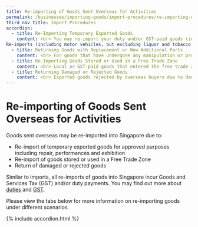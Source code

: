 ```yaml
---
title: Re-importing of Goods Sent Overseas for Activities
permalink: /businesses/importing-goods/import-procedures/re-importing-of-goods-sent-overseas-for-activities
third_nav_title: Import Procedures
accordion:
  - title: Re-Importing Temporary Exported Goods
    content: <br> You may re-import your duty and/or GST-paid goods (including Singapore-registered motor vehicles, but excluding liquor and tobacco products) which were sent overseas **temporarily** for - <br><br> -   Exhibitions or fairs <br> -   Racing or other competitions <br> -   Shows or performances <br> -   Repairs or servicing <br> -   Soliciting trade <br><br> ## Scenarios where GST and/or duty exemptions may be granted <br><br>
Re-imports (including motor vehicles, but excluding liquor and tobacco products and other dutiable products) are subject to the following conditions: <br><br> -   Re-import of liquor and tobacco products are not allowed; <br> -   The goods were intended to be re-imported at the time of export; <br> -   The Customs OUT (Temporary Consignments - TCI) permit to cover the temporary export of the goods is obtained; and <br> -   The ownership of the goods was not transferred to a person outside Singapore at the time of export or during the time while the goods were abroad. <br><br> Before the **temporary export of goods**, you must apply for the **Customs OUT (Temporary Consignments - TCI) permit** and present it together with the goods and supporting documents (for example, commercial invoice, packing list and Bill of Lading/Airway Bill) to the checkpoint officers for  verification at the exit point. <br><br> To **re-import goods (excluding motor vehicles)**, you must apply for the corresponding re-import **Customs In-Non Payment (Temporary Consignment –TCI)** permit and present it together with the goods and supporting documents to the checkpoint officers for verification at the entry point. <br><br> To **re-import motor vehicles**, you should apply for the corresponding re-import **In-Non Payment (Duty and GST Relief)** permit and present it together with the goods and supporting documents to the checkpoint officers for verification. <br><br> Full GST and/or duty will be payable on the re-import if you temporarily exported goods overseas but **omitted** to - <br><br> -   Apply for the Customs OUT (Temporary Consignment – TCI) permit; and/or <br> -   Present the permit, goods and supporting documents to the checkpoint officers for verification <br><br> More information on [temporary import/export requirements](/businesses/importing-goods/temporary-import-scheme) and [permit application procedures](/businesses/importing-goods/import-procedures/).
  - title: Returning Goods with Replacement or New Additional Parts
    content: <br> For goods that have undergone any manipulation or processing while overseas, re-importing these goods will incur GST **on the increase in value** resulting from the manipulation or processing. <br><br> GST can be waived for the original parts of the goods or goods under warranty. <br><br> You should obtain from the repairer <br><br> -   A certificate confirming if new parts have been added <br> -   An invoice on the cost of workmanship for the repair and the prices of the new parts added <br><br> To re-import goods with replacement or new parts added, you require the following permits <br><br> -   **For dutiable parts** (such as motor vehicle parts) In-Payment (Duty and GST) permit and the re-import In-Non Payment (Duty exemption and GST relief) permit with place of receipt as ‘**VEHSG**’ should be declared. <br> -   **For non-dutiable parts:** In-Payment (GST) permit and the re-import In-Non Payment (Temporary Consignment –TCI) permit should be declared. <br><br> The relevant export or re-import permits and supporting documents (for example, commercial invoice, packing list and Bill of Lading/Airway Bill) must be produced to the checkpoint officers for verification during cargo clearance at the exit and entry points respectively.
  - title: Re-Importing Goods Stored or Used in a Free Trade Zone
    content: <br> Local or GST-paid goods that entered the free trade zone (FTZ) for storage or other purposes, and subsequently moved back to customs territory, are considered new imports and will be subject to GST. <br><br> You should apply for the Customs In-Payment (GST) permit to cover the re-import, and produce it with supporting documents (such as commercial invoice and company letter) to the checkpoint officers at the entry point. <br><br> Taxable companies registered with the [Inland Revenue Authority of Singapore (IRAS)](http://www.iras.gov.sg/){:target="_blank"} may claim the GST levied from IRAS. The company may submit the Customs OUT (Direct) permit, together with all relevant records (for example, Bill of Lading, commercial invoices, packing list, freight charges) to IRAS during the company’s monthly or quarterly accounting returns. <br><br> Those who wish to store local or GST-paid goods in the Airport Logistics Park of Singapore (ALPS) may apply for the [Company Declaration Scheme](/businesses/customs-schemes-licences-framework/company-declaration-scheme). <br><br> Under this scheme, approved operators are allowed to remove local goods or goods (previously covered by permits) that are GST-paid or GST accounted for from ALPS into customs territory using a Company Declaration form, in lieu of Customs permits. GST will not be payable on these goods again.
  - title: Returning Damaged or Rejected Goods
    content: <br> Exported goods rejected by overseas buyers due to damages, quality issues or other reasons may be re-imported without paying GST, subject to the following conditions <br><br> -   Re-import of liquor and tobacco products are not allowed; <br> -   A Customs OUT (Direct) permit has been obtained to cover the export; <br> -   The GST and/or duty payments have been made; <br> -   The GST and/or duty previously paid on the goods has not been claimed from IRAS or refunded by Singapore Customs; and <br> -   The goods were re-imported in the same state without any alteration or reprocessing while abroad <br><br> **For Taxable Companies** <br><br> Taxable companies registered with the [Inland Revenue Authority of Singapore (IRAS)](http://www.iras.gov.sg/){:target="_blank"} may apply for an In-Payment (GST) permit to cover the re-import of their goods, and claim the GST levied from IRAS. <br><br> The company must submit the Customs OUT (Direct) permit, and all relevant records (for example, Bill of Lading, commercial invoices, packing list, freight charges) to IRAS during the company’s monthly or quarterly accounting returns. <br><br> **For Non-Taxable Companies** <br><br> The company can write to customs_documentation@customs.gov.sg (attn to - Permits Officer) with the following supporting documents for our assessment <br><br> -   A covering letter from the importer confirming that they **have not and will not** claim input or output tax from IRAS. It should be signed by someone on a managerial position and above from the Finance/Accounts department. The letter must be on the company’s letterhead and be accompanied with a company stamp. <br> -   Export and import commercial invoices/packing list <br> -   Export and import Bill of Lading/Airway Bill <br> -   Previous import and export permit(s) <br> -   Proof that the re-imported goods are the same goods exported earlier <br><br> Full GST and/or duty will be payable upon re-import for companies that export goods overseas but have omitted to <br><br> -   Apply for the Customs OUT (Direct) permit; **and/or** <br> -   Present the permit, goods and supporting documents to the checkpoint officers for verification <br><br> 
---
```


# Re-importing of Goods Sent Overseas for Activities

Goods sent overseas may be re-imported into Singapore due to:

-   Re-import of temporary exported goods for approved purposes including repair, performances and exhibition
-   Re-import of goods stored or used in a Free Trade Zone
-   Return of damaged or rejected goods

Similar to imports, all re-imports of goods into Singapore incur Goods and Services Tax (GST) and/or duty payments. You may find out more about  [duties](/businesses/valuation-duties-taxes-and-fees/duties-and-dutiable-goods) and [GST](/businesses/valuation-duties-taxes-fees/goods-and-services-tax-gst).

Please view the tabs below for more information on re-importing goods under different scenarios.

{% include accordion.html %}
